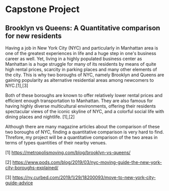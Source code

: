 # Capstone Project

## **Brooklyn vs Queens: A Quantitative comparison for new residents**

Having a job in New York City (NYC) and particularly in Manhattan area is
one of the greatest experiences in life and a huge step in one's 
business career as well. Yet, living in a highly populated business center 
as Manhattan is a huge struggle for many of its residents by means of quite 
high rental prices, scarcity in parking places and many other elements of the 
city. This is why two boroughs of NYC, namely Brooklyn and Queens are gaining
popularity as alternative residential areas among newcomers to NYC.[1],[3]

Both of these boroughs are known to offer relatively lower rental prices and 
efficient enough transportation to Manhattan. They are also famous for having
highly diverse multicultural environments, offering their residents spectacular 
views of the iconic skyline of NYC, and a colorful social life with dining places
and nightlife. [1],[2]

Although there are many magazine articles about the comparison of these two boroughs
of NYC, finding a quantitative comparison is very hard to find. Threfore, my project
will be a quantitative comparison of the two areas in terms of types quantities of
their nearby venues.


[1] https://metropolismoving.com/blog/brooklyn-vs-queens/

[2] https://www.pods.com/blog/2019/03/nyc-moving-guide-the-new-york-city-boroughs-explained/

[3] https://ny.curbed.com/2019/1/29/18200093/move-to-new-york-city-guide-advice

